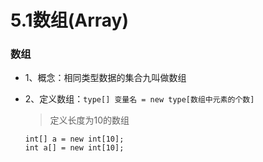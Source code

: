 # 5.1数组(Array)
 
### 数组

* 1、概念：相同类型数据的集合九叫做数组

* 2、定义数组：`type[] 变量名 = new type[数组中元素的个数] `

  >定义长度为10的数组
  
      int[] a = new int[10]; 
      int a[] = new int[10];

 
 
 
 
 
 
 
 
 
 
 
 
 
 
 
 
 
 
 
 
 
 
 
 
 
 
 
 
 
 
 
 
 
 
 
 
 
 
 
 
 
